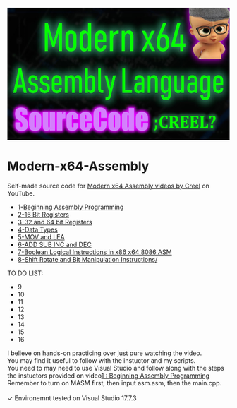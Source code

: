 <img src="/img/background.jpg" width="600" height="300"></img>
# Modern-x64-Assembly
Self-made source code for [Modern x64 Assembly videos by Creel](https://www.youtube.com/playlist?list=PLKK11Ligqitg9MOX3-0tFT1Rmh3uJp7kA) on YouTube. 

- [1-Beginning Assembly Programming](https://github.com/RemusDBD/Modern-x64-Assembly/blob/main/1-Beginning%20Assembly%20Programming/README.md)
- [2-16 Bit Registers](https://github.com/RemusDBD/Modern-x64-Assembly/blob/main/2-16%20Bit%20Registers/Readme.MD)
- [3-32 and 64 bit Registers](https://github.com/RemusDBD/Modern-x64-Assembly/blob/main/3-32%20and%2064%20bit%20Registers/Readme.md)
- [4-Data Types](https://github.com/RemusDBD/Modern-x64-Assembly/blob/main/4-Data%20Types/Readme.md)
- [5-MOV and LEA](https://github.com/RemusDBD/Modern-x64-Assembly/blob/main/5-MOV%20and%20LEA/Readme.md)
- [6-ADD SUB INC and DEC](https://github.com/RemusDBD/Modern-x64-Assembly/blob/main/6-ADD%20SUB%20INC%20and%20DEC/Readme.md)
- [7-Boolean Logical Instructions in x86 x64 8086 ASM](https://github.com/RemusDBD/Modern-x64-Assembly/blob/main/7-Boolean%20Logical%20Instructions%20in%20x86%20x64%208086%20ASM/Readme.md)
- [8-Shift Rotate and Bit Manipulation Instructions/](https://github.com/RemusDBD/Modern-x64-Assembly/blob/main/8-Shift%20Rotate%20and%20Bit%20Manipulation%20Instructions/Readme.md)

TO DO LIST:
- 9
- 10
- 11
- 12
- 13
- 14
- 15
- 16


I believe on hands-on practicing over just pure watching the video.<br>
You may find it useful to follow with the instuctor and my scripts.<br>
You need to may need to use Visual Studio and follow along with the steps the instuctors provided on video[1 : Beginning Assembly Programming](https://www.youtube.com/watch?v=rxsBghsrvpI)<br>
Remember to turn on MASM first, then input asm.asm, then the main.cpp.<Br>
<Br>
✓ Environemnt tested on Visual Studio 17.7.3<br>

